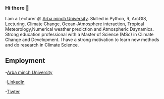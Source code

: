 ### Hi there 👋

I am a Lecturer @ [Arba minch University](https://www.amu.edu.et/). Skilled in Python, R, ArcGIS, Lecturing, Climate Change, Ocean-Atmosphere interaction, Tropical Meteorology,Numerical weather prediction and Atmospheric Daynamics. Strong education professional with a Master of Science (MSc) in Climate Change and Development. I have a strong motivation to learn new methods and do research in Climate Science.


## Employment
-[Arba minch University](https://www.amu.edu.et/)

-[LinkedIn](linkedin.com/in/israel-gebresilasie-106a4a219)

-[Tiwter](https://twitter.com/KimoIsrael)





